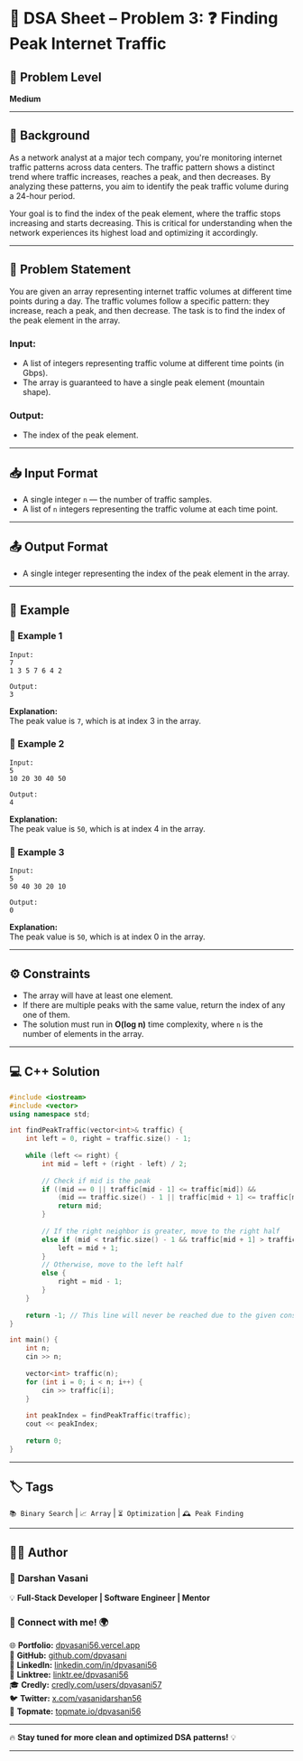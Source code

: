 # 📌 DSA Sheet – Problem 3: ❓ Finding Peak Internet Traffic  
## 🎯 Problem Level  
**Medium**

---

## 🧩 Background  

As a network analyst at a major tech company, you're monitoring internet traffic patterns across data centers. The traffic pattern shows a distinct trend where traffic increases, reaches a peak, and then decreases. By analyzing these patterns, you aim to identify the peak traffic volume during a 24-hour period.

Your goal is to find the index of the peak element, where the traffic stops increasing and starts decreasing. This is critical for understanding when the network experiences its highest load and optimizing it accordingly.

---

## 📝 Problem Statement  

You are given an array representing internet traffic volumes at different time points during a day. The traffic volumes follow a specific pattern: they increase, reach a peak, and then decrease. The task is to find the index of the peak element in the array.  

### Input:  
- A list of integers representing traffic volume at different time points (in Gbps).
- The array is guaranteed to have a single peak element (mountain shape).

### Output:  
- The index of the peak element.

---

## 📥 Input Format  
- A single integer `n` — the number of traffic samples.
- A list of `n` integers representing the traffic volume at each time point.

---

## 📤 Output Format  
- A single integer representing the index of the peak element in the array.

---

## 🧪 Example  

### 🔹 Example 1  
```
Input:  
7  
1 3 5 7 6 4 2  

Output:  
3
```

**Explanation:**  
The peak value is `7`, which is at index 3 in the array.

### 🔹 Example 2  
```
Input:  
5  
10 20 30 40 50  

Output:  
4
```

**Explanation:**  
The peak value is `50`, which is at index 4 in the array.

### 🔹 Example 3  
```
Input:  
5  
50 40 30 20 10  

Output:  
0
```

**Explanation:**  
The peak value is `50`, which is at index 0 in the array.

---

## ⚙️ Constraints  
- The array will have at least one element.
- If there are multiple peaks with the same value, return the index of any one of them.
- The solution must run in **O(log n)** time complexity, where `n` is the number of elements in the array.

---

## 💻 C++ Solution  

```cpp
#include <iostream>
#include <vector>
using namespace std;

int findPeakTraffic(vector<int>& traffic) {
    int left = 0, right = traffic.size() - 1;
    
    while (left <= right) {
        int mid = left + (right - left) / 2;
        
        // Check if mid is the peak
        if ((mid == 0 || traffic[mid - 1] <= traffic[mid]) && 
            (mid == traffic.size() - 1 || traffic[mid + 1] <= traffic[mid])) {
            return mid;
        }
        
        // If the right neighbor is greater, move to the right half
        else if (mid < traffic.size() - 1 && traffic[mid + 1] > traffic[mid]) {
            left = mid + 1;
        }
        // Otherwise, move to the left half
        else {
            right = mid - 1;
        }
    }
    
    return -1; // This line will never be reached due to the given constraints
}

int main() {
    int n;
    cin >> n;
    
    vector<int> traffic(n);
    for (int i = 0; i < n; i++) {
        cin >> traffic[i];
    }
    
    int peakIndex = findPeakTraffic(traffic);
    cout << peakIndex;
    
    return 0;
}
```

---

## 🏷️ Tags  
`📚 Binary Search` | `📈 Array` | `⏳ Optimization` | `🕰️ Peak Finding`

---

## 👨‍💻 Author  

### 🚀 **Darshan Vasani**  
💡 **Full-Stack Developer | Software Engineer | Mentor**    

### 🔗 Connect with me! 🌍  
🌐 **Portfolio:** [dpvasani56.vercel.app](https://dpvasani56.vercel.app/)  
🐙 **GitHub:** [github.com/dpvasani](https://github.com/dpvasani)  
💼 **LinkedIn:** [linkedin.com/in/dpvasani56](https://www.linkedin.com/in/dpvasani56/)  
🌳 **Linktree:** [linktr.ee/dpvasani56](https://linktr.ee/dpvasani56)  
🎓 **Credly:** [credly.com/users/dpvasani57](https://www.credly.com/users/dpvasani57/)  
🐦 **Twitter:** [x.com/vasanidarshan56](https://x.com/vasanidarshan56)  
📢 **Topmate:** [topmate.io/dpvasani56](https://topmate.io/dpvasani56)  

---

🔥 **Stay tuned for more clean and optimized DSA patterns!** 💡

---